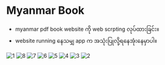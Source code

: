 # Myanmar Book 

- myanmar pdf book website ကို web scrpting လုပ်ထားခြင်း။
- website running နေသမျှ app က အသုံးပြုလို့ရနေအုံးနေမှာပါ။

![1](https://express-forward-proxy.vercel.app?url=https://github.com/user-attachments/assets/75ae27a2-cac0-445d-851a-333f289119a9)
![8](https://express-forward-proxy.vercel.app?url=https://github.com/user-attachments/assets/e02e1000-57c7-4968-9c1d-9bed6d5896c1)
![7](https://express-forward-proxy.vercel.app?url=https://github.com/user-attachments/assets/f9401fc1-204f-4cf4-a523-7ad705f6eddf)
![6](https://express-forward-proxy.vercel.app?url=https://github.com/user-attachments/assets/9814875a-b779-4318-b973-a0f0d5d9615f)
![5](https://express-forward-proxy.vercel.app?url=https://github.com/user-attachments/assets/3fbfaa76-8aaa-44b6-87d6-b06d0cfb0414)
![4](https://express-forward-proxy.vercel.app?url=https://github.com/user-attachments/assets/2ad46e48-639e-4a95-b9c6-91ce021bdb9b)
![3](https://express-forward-proxy.vercel.app?url=https://github.com/user-attachments/assets/206778fe-1ced-435b-a65f-d8362e304e8d)
![2](https://express-forward-proxy.vercel.app?url=https://github.com/user-attachments/assets/0d8a89b5-e1e0-4633-9b0f-88eb261005b9)

